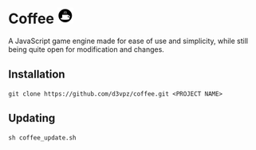 # Coffee <img src='asset/image/logo.svg' width='32' height='32'>
A JavaScript game engine made for ease of use and simplicity, while still being quite open for modification and changes.

## Installation
```console
git clone https://github.com/d3vpz/coffee.git <PROJECT NAME>
```
## Updating
```console
sh coffee_update.sh
```
